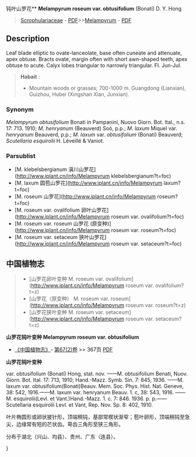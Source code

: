 钝叶山罗花** **Melampyrum roseum var. obtusifolium** (Bonati) D. Y. Hong

> [Scrophulariaceae](http://www.iplant.cn/info/Scrophulariaceae?t=foc) - [PDF](http://www.iplant.cn/foc/pdf/Scrophulariaceae.pdf)>>[Melampyrum](http://www.iplant.cn/info/Melampyrum?t=foc) - [PDF](http://www.iplant.cn/foc/pdf/Melampyrum.pdf)

## Description

Leaf blade elliptic to ovate-lanceolate, base often cuneate and attenuate, apex obtuse. Bracts ovate, margin often with short awn-shaped teeth, apex obtuse to acute. Calyx lobes triangular to narrowly triangular. Fl. Jun-Jul.

> **Habait** : 
>* Mountain woods or grasses; 700-1000 m. Guangdong (Lianxian), Guizhou, Hubei (Xingshan Xian, Junxian).

### Synonym
*Melampyrum obtusifolium* Bonati in Pampanini, Nuovo Giorn. Bot. Ital., n.s. 17: 713. 1910; *M*. *henryanum* (Beauverd) Soó, p.p.; *M*. *laxum* Miquel var. *henryanum* Beauverd, p.p.; *M*. *laxum* var. *obtusifolium* (Bonati) Beauverd; *Scutellaria esquirolii* H. Léveillé & Vaniot.

### Parsublist

* [M.  klebelsbergianum  滇川山罗花](http://www.iplant.cn/info/Melampyrum klebelsbergianum?t=foc)
* [M.  laxum  圆苞山罗花](http://www.iplant.cn/info/Melampyrum laxum?t=foc)
* [M.  roseum  山罗花](http://www.iplant.cn/info/Melampyrum roseum?t=foc)
* [M.  roseum var. ovalifolium  卵叶山罗花](http://www.iplant.cn/info/Melampyrum roseum var. ovalifolium?t=foc)
* [M.  roseum var. roseum  山罗花 (原变种)](http://www.iplant.cn/info/Melampyrum roseum var. roseum?t=foc)
* [M.  roseum var. setaceum  狭叶山罗花](http://www.iplant.cn/info/Melampyrum roseum var. setaceum?t=foc)

## 中国植物志

> * [山罗花卵叶变种  M.  roseum var. ovalifolium](http://www.iplant.cn/info/Melampyrum roseum var. ovalifolium?t=z)
> * [山罗花（原变种）  M.  roseum var. roseum](http://www.iplant.cn/info/Melampyrum roseum var. roseum?t=z)
> * [山罗花狭叶变种  M.  roseum var. setaceum](http://www.iplant.cn/info/Melampyrum roseum var. setaceum?t=z)

**山罗花钝叶变种 Melampyrum roseum var. obtusifolium**

* [《中国植物志》](http://www.iplant.cn/frps)- [第67(2)卷](http://www.iplant.cn/frps/vol/67(2)) >> 367页 [PDF](http://www.iplant.cn/frps/pdf/67(2)/367.pdf)

**山罗花钝叶变种**

var. obtusifolium (Bonati) Hong, stat. nov. ——M. obtusifolium Benati, Nuov. Giorn. Bot. Ital. 17: 713, 1910; Hand.-Mazz. Symb. Sin. 7: 845, 1936. ——M. laxum var. obtusifolium(Bonati)Beauv. Mem. Soc. Phys. Hist. Nat. Geneve, 38: 542, 1916.——M. laxum var. henryanum Beauv. 1. c, 38: 543, 1916. ——M. esquirolii(Levl. et Vant.)Hand.-Mazz. 1. c. 7: 846. 1936. p. p.——Scutellaria esquirolii Levl. et Vant, Rep. Nov. Sp. 8: 402, 1910.

叶片椭圆形或卵状披针形，顶端稍钝，基部常楔状渐窄；苞叶卵形，顶端稍钝至急尖，边缘常有短的芒状齿。萼齿三角形至狭三角形。

分布于湖北（兴山、均县）、贵州、广东（连县）。

}